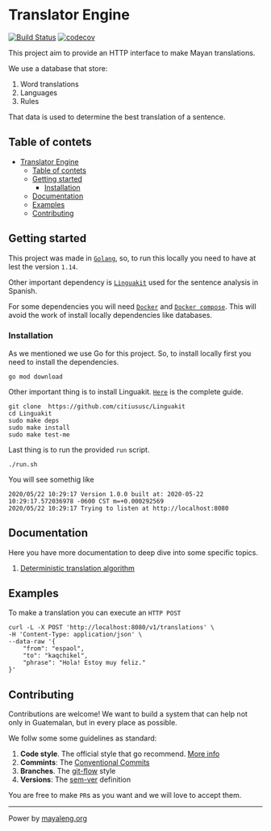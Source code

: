# Translator Engine 

[![Build Status](https://travis-ci.org/mayaleng/engine.svg?branch=master)](https://travis-ci.org/mayaleng/engine) [![codecov](https://codecov.io/gh/mayaleng/engine/branch/master/graph/badge.svg)](https://codecov.io/gh/mayaleng/engine)

This project aim to provide an HTTP interface to make Mayan translations.

We use a database that store:
1. Word translations
2. Languages
3. Rules

That data is used to determine the best translation of a sentence.

## Table of contets

- [Translator Engine](#translator-engine)
  - [Table of contets](#table-of-contets)
  - [Getting started](#getting-started)
    - [Installation](#installation)
  - [Documentation](#documentation)
  - [Examples](#examples)
  - [Contributing](#contributing)

## Getting started

This project was made in [`Golang`](https://golang.org), so, to run this locally you need to have at lest the version `1.14`.

Other important dependency is [`Linguakit`](https://github.com/citiususc/Linguakit) used for the sentence analysis in Spanish.

For some dependencies you will need [`Docker`](https://docs.docker.com/get-docker/) and [`Docker compose`](https://docs.docker.com/compose/). This will avoid the work of install locally dependencies like databases.

### Installation

As we mentioned we use Go for this project. So, to install locally first you need to install the dependencies.

```
go mod download
```

Other important thing is to install Linguakit. [`Here`](https://github.com/citiususc/Linguakit) is the complete guide.

```
git clone  https://github.com/citiususc/Linguakit
cd Linguakit
sudo make deps
sudo make install
sudo make test-me
```

Last thing is to run the provided `run` script.

```
./run.sh
```

You will see somethig like
```
2020/05/22 10:29:17 Version 1.0.0 built at: 2020-05-22 10:29:17.572036978 -0600 CST m=+0.000292569
2020/05/22 10:29:17 Trying to listen at http://localhost:8080
```

## Documentation

Here you have more documentation to deep dive into some specific topics.

1. [Deterministic translation algorithm](docs/algorithm.md)

## Examples
To make a translation you can execute an `HTTP POST`

```
curl -L -X POST 'http://localhost:8080/v1/translations' \
-H 'Content-Type: application/json' \
--data-raw '{
	"from": "espaol",
	"to": "kaqchikel",
	"phrase": "Hola! Estoy muy feliz."
}'
```

## Contributing

Contributions are welcome! We want to build a system that can help not only in Guatemalan, but in every place as possible.

We follw some some guidelines as standard:
1. **Code style**. The official style that go recommend. [More info](https://golang.org/doc/effective_go.html)
2. **Commints**: The [Conventional Commits](https://www.conventionalcommits.org/en/v1.0.0/) 
3. **Branches**. The [git-flow](https://danielkummer.github.io/git-flow-cheatsheet/) style
4. **Versions**: The [sem-ver](https://semver.org/) definition

You are free to make  `PR`s as you want and we will love to accept them.

---
Power by [mayaleng.org](https://docs.mayaleng.org)
